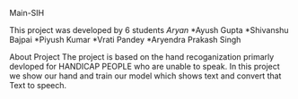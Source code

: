 

Main-SIH


This project was developed by 6 students
*Aryan*
*Ayush Gupta
*Shivanshu Bajpai
*Piyush Kumar
*Vrati Pandey
*Aryendra Prakash Singh

About Project
The project is based on the hand recoganization primarly devloped for HANDICAP PEOPLE 
who are unable to speak. In this project we show our hand and train our model which shows
text and convert that Text to speech. 
